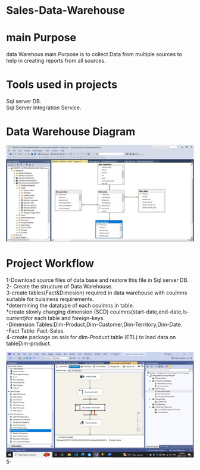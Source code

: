 # Sales-Data-Warehouse

# main Purpose

data Warehous main Purpose is to collect Data from multiple sources to help in creating reports from all sources.  

# Tools used in projects  
Sql server DB.  
Sql Server Integration Service.

# Data Warehouse Diagram

<img src="https://github.com/mohamedabodonia/Building-Sales-Data-Warehouse/blob/main/Diagram.jpg?raw=true">

# Project Workflow 

1-Download source files of data base and restore this file in Sql server DB.  
2- Create the structure of Data Warehouse.  
3-create tables(Fact&Dimesion) required in data warehouse with coulmns suitable for buisiness requirements.  
  *determining the datatype of each coulmns in table.  
  *create slowly changing dimension (SCD) coulmns(start-date,end-date,Is-current)for each table and foreign-keys.   
  -Dimension Tables:Dim-Product,Dim-Customer,Dim-Territory,Dim-Date.  
  -Fact Table: Fact-Sales.  
4-create package on ssis for dim-Product table (ETL) to load data on tableDim-product.  

<img src="https://github.com/mohamedabodonia/Building-Sales-Data-Warehouse/blob/main/dim-product.jpeg?raw=true">
5-
